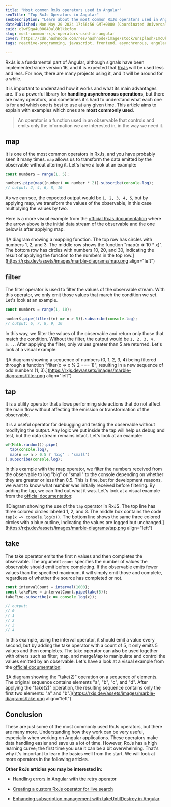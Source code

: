 ```yaml
---
title: "Most common RxJs operators used in Angular"
seoTitle: "Top RxJs Operators in Angular"
seoDescription: "Learn about the most common RxJs operators used in Angular with examples and visual diagrams"
datePublished: Mon May 20 2024 17:56:56 GMT+0000 (Coordinated Universal Time)
cuid: clwf9qa4u00040al8blkkcfom
slug: most-common-rxjs-operators-used-in-angular
cover: https://cdn.hashnode.com/res/hashnode/image/stock/unsplash/ImcUkZ72oUs/upload/825b77968b690c16475fc37bebb63878.jpeg
tags: reactive-programming, javascript, frontend, asynchronous, angularjs, web-development, angular, angular-2, webdev, typescript, rxjs, frontend-development

---
```


RxJs is a fundamental part of Angular, although signals have been implemented since version 16, and it is expected that [RxJs](https://rxjs.dev/) will be used less and less. For now, there are many projects using it, and it will be around for a while.

It is important to understand how it works and what its main advantages are. It's a powerful library for **handling asynchronous operations**, but there are many operators, and sometimes it's hard to understand what each one is for and which one is best to use at any given time. This article aims to explain with examples which ones are **most commonly used**.

> An operator is a function used in an observable that controls and emits only the information we are interested in, in the way we need it.

## map

It is one of the most common operators in RxJs, and you have probably seen it many times. `map` allows us to transform the data emitted by the observable without altering it. Let's have a look at an example:

```typescript
const number$ = range(1, 5);

number$.pipe(map((number) => number * 2)).subscribe(console.log);
// output: 2, 4, 6, 8, 10
```

As we can see, the expected output would be `1, 2, 3, 4, 5`, but by applying map, we transform the values of the observable, in this case multiplying the values by two.

Here is a more visual example from the [official RxJs documentation](https://rxjs.dev/api/operators/map) where the arrow above is the initial data stream of the observable and the one below is after applying map.

![A diagram showing a mapping function. The top row has circles with numbers 1, 2, and 3. The middle row shows the function "map(x => 10 * x)". The bottom row has circles with numbers 10, 20, and 30, indicating the result of applying the function to the numbers in the top row.](https://rxjs.dev/assets/images/marble-diagrams/map.png align="left")

## filter

The filter operator is used to filter the values of the observable stream. With this operator, we only emit those values that march the condition we set. Let's look at an example.

```typescript
const number$ = range(1, 10);

number$.pipe(filter((n) => n > 5)).subscribe(console.log);
// output: 6, 7, 8, 9, 10
```

In this way, we filter the values of the observable and return only those that match the condition. Without the filter, the output would be `1, 2, 3, 4, 5...`. After applying the filter, only values greater than 5 are returned. Let's look at a visual example:

![A diagram showing a sequence of numbers (0, 1, 2, 3, 4) being filtered through a function "filter(x => x % 2 === 1)", resulting in a new sequence of odd numbers (1, 3).](https://rxjs.dev/assets/images/marble-diagrams/filter.png align="left")

## tap

It is a utility operator that allows performing side actions that do not affect the main flow without affecting the emission or transformation of the observable.

It is a useful operator for debugging and testing the observable without modifying the output. Any logic we put inside the tap will help us debug and test, but the data stream remains intact. Let's look at an example:

```typescript
of(Math.random()).pipe(
  tap(console.log),
  map(n => n > 0.5 ? 'big' : 'small')
).subscribe(console.log);
```

In this example with the map operator, we filter the numbers received from the observable to log "big" or "small" to the console depending on whether they are greater or less than 0.5. This is fine, but for development reasons, we want to know what number was initially received before filtering. By adding the tap, we can find out what it was. Let's look at a visual example from the [official documentation](https://rxjs.dev/api/index/function/tap):

![Diagram showing the use of the `tap` operator in RxJS. The top line has three colored circles labeled 1, 2, and 3. The middle box contains the code `tap(x => console.log(x))`. The bottom line shows the same three colored circles with a blue outline, indicating the values are logged but unchanged.](https://rxjs.dev/assets/images/marble-diagrams/tap.png align="left")

## take

The take operator emits the first n values and then completes the observable. The argument `count` specifies the number of values the observable should emit before completing. If the observable emits fewer values than the specified maximum, it will simply emit those and complete, regardless of whether the source has completed or not.

```typescript
const intervalCount = interval(1000);
const takeFive = intervalCount.pipe(take(5));
takeFive.subscribe(x => console.log(x));
 
// output:
// 0
// 1
// 2
// 3
// 4
```

In this example, using the interval operator, it should emit a value every second, but by adding the take operator with a count of 5, it only emits 5 values and then completes. The take operator can also be used together with others such as filter, map, and mergeMap to manipulate and control the values emitted by an observable. Let's have a look at a visual example from the [official documentation](https://rxjs.dev/api/index/function/take):

![A diagram showing the "take(2)" operation on a sequence of elements. The original sequence contains elements "a", "b", "c", and "d". After applying the "take(2)" operation, the resulting sequence contains only the first two elements: "a" and "b".](https://rxjs.dev/assets/images/marble-diagrams/take.png align="left")

## Conclusion

These are just some of the most commonly used RxJs operators, but there are many more. Understanding how they work can be very useful, especially when working on Angular applications. These operators make data handling easier and save us a lot of time. However, RxJs has a high learning curve; the first time you use it can be a bit overwhelming. That's why it's important to learn the basics well from the start. We will look at more operators in the following articles.

**Other RxJs articles you may be interested in:**

* [Handling errors in Angular with the retry operator](https://rubenperegrina.com/handling-errors-in-angular-with-retry-operator)
    
* [Creating a custom RxJs operator for live search](https://rubenperegrina.com/creating-a-custom-rxjs-operator-for-live-search)
    
* [Enhancing subscription management with takeUntilDestroy in Angular](https://rubenperegrina.com/enhancing-subscription-management-with-takeuntildestroy-in-angular)